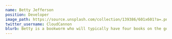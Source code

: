 ```yaml
---
name: Betty Jefferson
position: Developer
image_path: https://source.unsplash.com/collection/139386/601x601?a=.png
twitter_username: CloudCannon
blurb: Betty is a bookworm who will typically have four books on the go.
---
```


